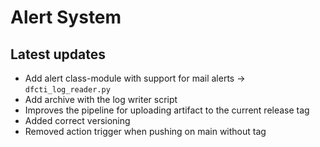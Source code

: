 # Alert System 

## Latest updates 

* Add alert class-module with support for mail alerts -> `dfcti_log_reader.py`
* Add archive with the log writer script
* Improves the pipeline for uploading artifact to the current release tag
* Added correct versioning
* Removed action trigger when pushing on main without tag
